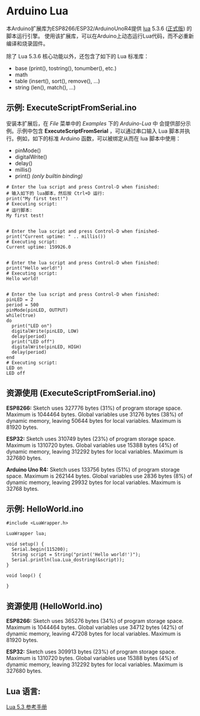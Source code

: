 # Arduino Lua

本Arduino扩展库为ESP8266/ESP32/ArduinoUnoR4提供 [lua](https://www.lua.org/) 5.3.6 ([正式版](https://www.lua.org/ftp/lua-5.3.6.tar.gz)) 的脚本运行引擎。 使用该扩展库，可以在Arduino上动态运行Lua代码，而不必重新编译和烧录固件。

除了 Lua 5.3.6 核心功能以外，还包含了如下的 Lua 标准库：

- base (print(), tostring(), tonumber(), etc.)
- math
- table (insert(), sort(), remove(), ...)
- string (len(), match(), ...)

##  示例: ExecuteScriptFromSerial.ino

安装本扩展后，在 *File* 菜单中的 *Examples* 下的 *Arduino-Lua* 中 会提供部分示例。示例中包含 **ExecuteScriptFromSerial** ，可以通过串口输入 Lua 脚本并执行。例如，如下的标准 Arduino 函数，可以被绑定从而在 lua 脚本中使用：

- pinMode()
- digitalWrite()
- delay()
- millis()
- print() *(only builtin binding)*

```
# Enter the lua script and press Control-D when finished:
# 输入如下的 lua脚本，然后按 Ctrl+D 运行:
print("My first test!")
# Executing script:
# 运行脚本:
My first test!


# Enter the lua script and press Control-D when finished-
print("Current uptime: " .. millis())
# Executing script:
Current uptime: 159926.0


# Enter the lua script and press Control-D when finished:
print("Hello world!")
# Executing script:
Hello world!


# Enter the lua script and press Control-D when finished:
pinLED = 2
period = 500
pinMode(pinLED, OUTPUT)
while(true)
do
  print("LED on")
  digitalWrite(pinLED, LOW)
  delay(period)
  print("LED off")
  digitalWrite(pinLED, HIGH)
  delay(period)
end
# Executing script:
LED on
LED off
```
## 资源使用 (ExecuteScriptFromSerial.ino)

**ESP8266:**
Sketch uses 327776 bytes (31%) of program storage space. Maximum is 1044464 bytes.
Global variables use 31276 bytes (38%) of dynamic memory, leaving 50644 bytes for local variables. Maximum is 81920 bytes.

**ESP32:**
Sketch uses 310749 bytes (23%) of program storage space. Maximum is 1310720 bytes.
Global variables use 15388 bytes (4%) of dynamic memory, leaving 312292 bytes for local variables. Maximum is 327680 bytes.

**Arduino Uno R4:**
Sketch uses 133756 bytes (51%) of program storage space. Maximum is 262144 bytes.
Global variables use 2836 bytes (8%) of dynamic memory, leaving 29932 bytes for local variables. Maximum is 32768 bytes.

## 示例: HelloWorld.ino
```
#include <LuaWrapper.h>

LuaWrapper lua;

void setup() {
  Serial.begin(115200);
  String script = String("print('Hello world!')");
  Serial.println(lua.Lua_dostring(&script));
}

void loop() {

}
```
## 资源使用 (HelloWorld.ino)

**ESP8266:**
Sketch uses 365276 bytes (34%) of program storage space. Maximum is 1044464 bytes.
Global variables use 34712 bytes (42%) of dynamic memory, leaving 47208 bytes for local variables. Maximum is 81920 bytes.

**ESP32:**
Sketch uses 309913 bytes (23%) of program storage space. Maximum is 1310720 bytes.
Global variables use 15388 bytes (4%) of dynamic memory, leaving 312292 bytes for local variables. Maximum is 327680 bytes.

## Lua 语言:
[Lua 5.3 参考手册](https://www.lua.org/manual/5.3/)

